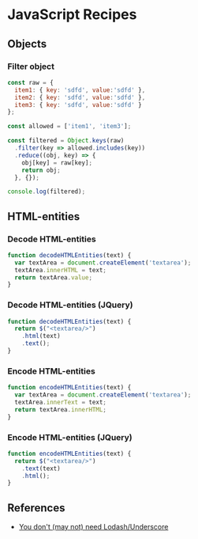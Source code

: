 # JavaScript Recipes

## Objects

### Filter object

```javascript
const raw = {
  item1: { key: 'sdfd', value:'sdfd' },
  item2: { key: 'sdfd', value:'sdfd' },
  item3: { key: 'sdfd', value:'sdfd' }
};

const allowed = ['item1', 'item3'];

const filtered = Object.keys(raw)
  .filter(key => allowed.includes(key))
  .reduce((obj, key) => {
    obj[key] = raw[key];
    return obj;
  }, {});

console.log(filtered);
```

## HTML-entities

### Decode HTML-entities

```javascript
function decodeHTMLEntities(text) {
  var textArea = document.createElement('textarea');
  textArea.innerHTML = text;
  return textArea.value;
}
```

### Decode HTML-entities (JQuery)

```javascript
function decodeHTMLEntities(text) {
  return $("<textarea/>")
    .html(text)
    .text();
}
```

### Encode HTML-entities

```javascript
function encodeHTMLEntities(text) {
  var textArea = document.createElement('textarea');
  textArea.innerText = text;
  return textArea.innerHTML;
}
```

### Encode HTML-entities (JQuery)

```javascript
function encodeHTMLEntities(text) {
  return $("<textarea/>")
    .text(text)
    .html();
}
```

## References

* [You don't (may not) need Lodash/Underscore](https://github.com/you-dont-need/You-Dont-Need-Lodash-Underscore)
